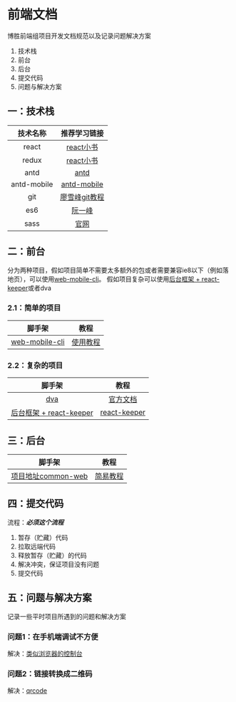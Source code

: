 # 前端文档
博胜前端组项目开发文档规范以及记录问题解决方案

1. 技术栈
2. 前台
3. 后台
4. 提交代码
5. 问题与解决方案

## 一：技术栈
| 技术名称 | 推荐学习链接 |
|:---:|:---:|
| react | [react小书](http://huziketang.mangojuice.top/books/react/) |
| redux | [react小书](http://huziketang.mangojuice.top/books/react/) |
| antd | [antd](https://ant.design/index-cn) |
| antd-mobile | [antd-mobile](https://mobile.ant.design/index-cn) |
| git | [廖雪峰git教程](https://www.liaoxuefeng.com/wiki/0013739516305929606dd18361248578c67b8067c8c017b000) |
| es6 | [阮一峰](http://es6.ruanyifeng.com/) |
| sass | [官网](https://www.sass.hk/) |

## 二：前台
分为两种项目，假如项目简单不需要太多额外的包或者需要兼容ie8以下（例如落地页），可以使用[web-mobile-cli](https://github.com/sihai00/web-mobile-cli)。
假如项目复杂可以使用[后台框架 + react-keeper](https://git.bosim.cc/luckytea/luckytea-h5)或者dva

### 2.1：简单的项目
| 脚手架 | 教程 |
|:---:|:---:|
| [web-mobile-cli](https://github.com/sihai00/web-mobile-cli) | [使用教程](https://github.com/sihai00/blog/tree/master/2018-04-17/web-mobile-cli%E7%AE%80%E6%98%93%E6%95%99%E7%A8%8B) |

### 2.2：复杂的项目
| 脚手架 | 教程 |
|:---:|:---:|
| [dva](www.baidu.com) | [官方文档](https://github.com/dvajs/dva) |
| [后台框架 + react-keeper](https://git.bosim.cc/luckytea/luckytea-h5) | [react-keeper](https://github.com/vifird/react-keeper) |

## 三：后台
| 脚手架 | 教程 |
|:---:|:---:|
| [项目地址common-web](https://git.yoopin.com.cn/common/common-web.git) | [简易教程](./common-web.md) |

## 四：提交代码
流程：***必须这个流程***
1. 暂存（贮藏）代码
2. 拉取远端代码
3. 释放暂存（贮藏）的代码
4. 解决冲突，保证项目没有问题
5. 提交代码

## 五：问题与解决方案
记录一些平时项目所遇到的问题和解决方案

### 问题1：在手机端调试不方便
解决：[类似浏览器的控制台](https://github.com/liriliri/eruda)

### 问题2：链接转换成二维码
解决：[qrcode](https://github.com/davidshimjs/qrcodejs)

